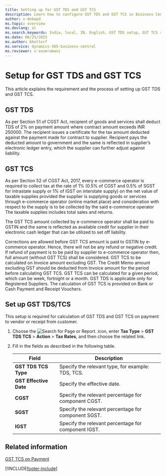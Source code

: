 ```yaml
---
title: Setting up for GST TDS and GST TCS
description: Learn how to configure GST TDS and GST TCS in Business Central for India, including setup steps and compliance requirements.
author: v-debapd
ms.topic: overview
ms.devlang: al
ms.search.keywords: India, local, IN, English, GST TDS setup, GST TCS setup
ms.date: 06/25/2025
ms.author: bholtorf
ms.service: dynamics-365-business-central
ms.reviewer: v-soumramani
---
```


# Setup for GST TDS and GST TCS 

This article explains the requirement and the process of setting up GST TDS and GST TCS.

## GST TDS

As per Section 51 of CGST Act, recipient of goods and services shall deduct TDS of 2% on payment amount where contract amount exceeds INR 250000. The recipient issues a certificate for the tax amount deducted against the payment made for contract to supplier. Recipient pays the deducted amount to government and the same is reflected in supplier’s electronic ledger entry, which the supplier can further adjust against liability.

## GST TCS

As per Section 52 of CGST Act, 2017, every e-commerce operator is required to collect tax at the rate of 1% (0.5% of CGST and 0.5% of SGST for intrastate supply or 1% of IGST on interstate supply) on the net value of taxable supplies provided the supplier is supplying goods or services through e-commerce operator (online market place) and consideration with respect to the supply is to be collected by the said e-commerce operator The taxable supplies includes total sales and returns.

The GST TCS amount collected by e-commerce operator shall be paid to GSTIN and the same is reflected as available credit for supplier in their electronic cash ledger that can be utilized to set off liability.

Corrections are allowed before GST TCS amount is paid to GSTIN by e-commerce operator.
Hence, there will not be any refund or negative credit. If refund of payment is to be paid by supplier to e-commerce operator then, full amount (without GST TCS) shall be considered.
GST TCS to be calculated on Invoice amount excluding GST. The Credit Memo amount excluding GST should be deducted from Invoice amount for the period before calculating GST TCS.
GST TCS can be calculated for a given period, which can be week, fortnight or a month.
GST TDS is applicable only for Registered Suppliers. The calculation of GST TCS is provided on Bank or Cash Payment and Receipt Vouchers.

## Set up GST TDS/TCS

This setup is required for calculation of GST TDS and GST TCS on payment to vendor or receipt from customer.

1. Choose the ![Search for Page or Report.](image/search_small.png "Search for Page or Report icon") icon, enter **Tax Type** > **GST TDS TCS** > **Action** > **Tax Rates**, and then choose the related link.
1. Fill in the fields as described in the following table.

    |Field|Description|
    |---------------------------------|  ---------------------------------------|
    |**GST TDS TCS Type**|Specify the relevant type, for example: TDS, TCS.|
    |**GST Effective Date**|Specify the effective date.|
    |**CGST**|Specify the relevant percentage for component CGST.|
    |**SGST**|Specify the relevant percentage for component SGST.|
    |**IGST**|Specify the relevant percentage for component IGST.|

## Related information

[GST TCS on Payment](GST-TCS-on-Payment.md)

[!INCLUDE[footer-include](../../includes/footer-banner.md)]
